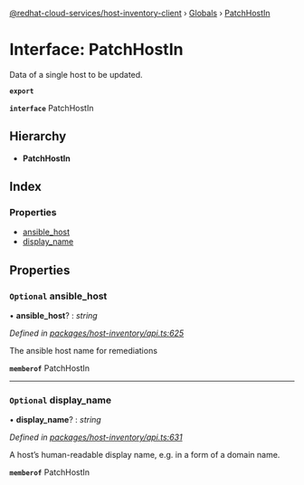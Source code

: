 [@redhat-cloud-services/host-inventory-client](../README.md) › [Globals](../globals.md) › [PatchHostIn](patchhostin.md)

# Interface: PatchHostIn

Data of a single host to be updated.

**`export`** 

**`interface`** PatchHostIn

## Hierarchy

* **PatchHostIn**

## Index

### Properties

* [ansible_host](patchhostin.md#optional-ansible_host)
* [display_name](patchhostin.md#optional-display_name)

## Properties

### `Optional` ansible_host

• **ansible_host**? : *string*

*Defined in [packages/host-inventory/api.ts:625](https://github.com/Hyperkid123/javascript-clients/blob/master/packages/host-inventory/api.ts#L625)*

The ansible host name for remediations

**`memberof`** PatchHostIn

___

### `Optional` display_name

• **display_name**? : *string*

*Defined in [packages/host-inventory/api.ts:631](https://github.com/Hyperkid123/javascript-clients/blob/master/packages/host-inventory/api.ts#L631)*

A host’s human-readable display name, e.g. in a form of a domain name.

**`memberof`** PatchHostIn
